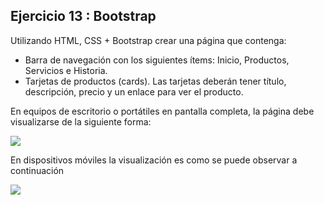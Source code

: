 ## Ejercicio 13 : Bootstrap

Utilizando HTML, CSS + Bootstrap crear una página que contenga:

- Barra de navegación con los siguientes ítems: Inicio, Productos, Servicios e Historia.
- Tarjetas de productos (cards). Las tarjetas deberán tener título, descripción, precio y un enlace para ver el producto.

En equipos de escritorio o portátiles en pantalla completa, la página debe visualizarse de la siguiente forma:

<img src="https://aula-itm.web.app/ap/web/ejercicio13laptop.jpg">

En dispositivos móviles la visualización es como se puede observar a continuación

<img src="https://aula-itm.web.app/ap/web/ejercicio13movil.jpg">